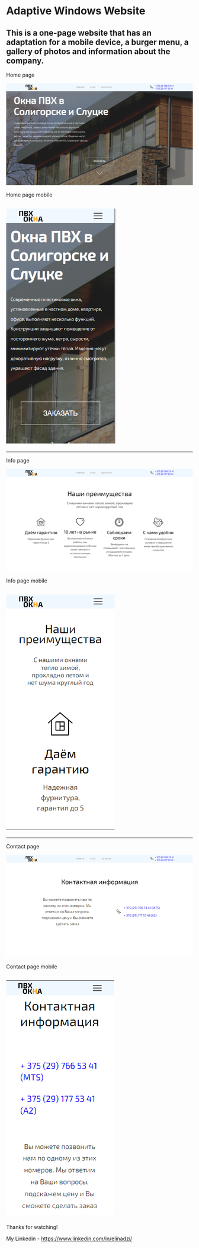 # Adaptive Windows Website

This is a one-page website that has an adaptation for a mobile device, a burger menu, a gallery of photos and information about the company.
---
Home page

![home](home1.png)

Home page mobile

![home_mobile](home2.png)
---

---
Info page

![info](info1.png)

Info page mobile

![info_mobile](info2.png)
---

---
Contact page

![contact](contact1.png)

Contact page mobile

![contact_mobile](contact2.png)
---

Thanks for watching!

My Linkedin - https://www.linkedin.com/in/elinadzi/
